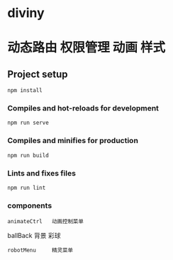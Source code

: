 # diviny
# 动态路由 权限管理 动画 样式 
## Project setup
```
npm install
```

### Compiles and hot-reloads for development
```
npm run serve
```

### Compiles and minifies for production
```
npm run build
```

### Lints and fixes files
```
npm run lint
```
### components
```
animateCtrl   动画控制菜单
```
ballBack      背景 彩球
```
robotMenu     精灵菜单
```
